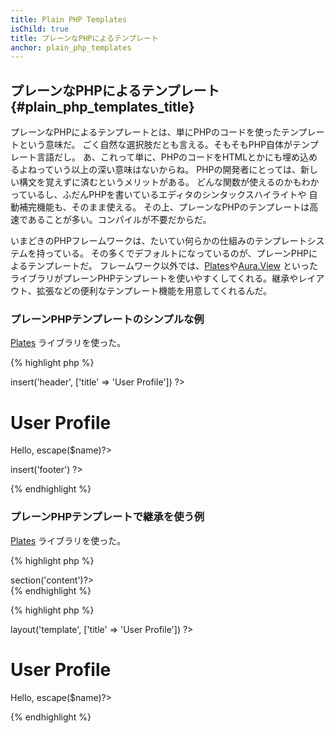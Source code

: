 ```yaml
---
title: Plain PHP Templates
isChild: true
title: プレーンなPHPによるテンプレート
anchor: plain_php_templates
---
```


## プレーンなPHPによるテンプレート {#plain_php_templates_title}

プレーンなPHPによるテンプレートとは、単にPHPのコードを使ったテンプレートという意味だ。
ごく自然な選択肢だとも言える。そもそもPHP自体がテンプレート言語だし。
あ、これって単に、PHPのコードをHTMLとかにも埋め込めるよねっていう以上の深い意味はないからね。
PHPの開発者にとっては、新しい構文を覚えずに済むというメリットがある。
どんな関数が使えるのかもわかっているし、ふだんPHPを書いているエディタのシンタックスハイライトや
自動補完機能も、そのまま使える。
その上、プレーンなPHPのテンプレートは高速であることが多い。コンパイルが不要だからだ。

いまどきのPHPフレームワークは、たいてい何らかの仕組みのテンプレートシステムを持っている。
その多くでデフォルトになっているのが、プレーンPHPによるテンプレートだ。
フレームワーク以外では、[Plates][plates]や[Aura.View][aura]
といったライブラリがプレーンPHPテンプレートを使いやすくしてくれる。継承やレイアウト、拡張などの便利なテンプレート機能を用意してくれるんだ。

### プレーンPHPテンプレートのシンプルな例

[Plates][plates] ライブラリを使った。

{% highlight php %}
<?php // user_profile.php ?>

<?php $this->insert('header', ['title' => 'User Profile']) ?>

<h1>User Profile</h1>
<p>Hello, <?=$this->escape($name)?></p>

<?php $this->insert('footer') ?>
{% endhighlight %}

### プレーンPHPテンプレートで継承を使う例

[Plates][plates] ライブラリを使った。

{% highlight php %}
<?php // template.php ?>

<html>
<head>
    <title><?=$title?></title>
</head>
<body>

<main>
    <?=$this->section('content')?>
</main>

</body>
</html>
{% endhighlight %}

{% highlight php %}
<?php // user_profile.php ?>

<?php $this->layout('template', ['title' => 'User Profile']) ?>

<h1>User Profile</h1>
<p>Hello, <?=$this->escape($name)?></p>
{% endhighlight %}


[plates]: http://platesphp.com/
[aura]: https://github.com/auraphp/Aura.View
